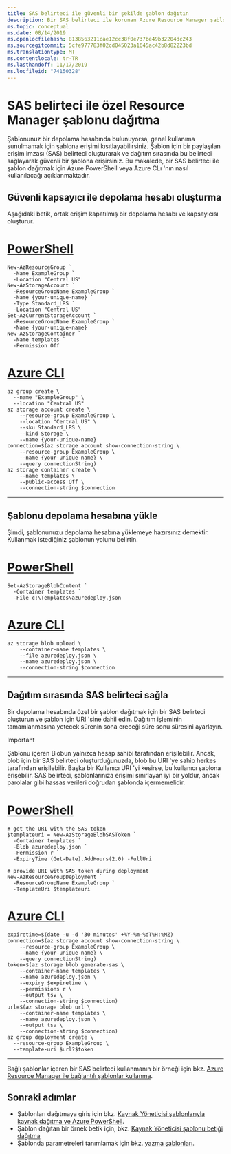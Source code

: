 ```yaml
---
title: SAS belirteci ile güvenli bir şekilde şablon dağıtın
description: Bir SAS belirteci ile korunan Azure Resource Manager şablonuyla Azure 'a kaynak dağıtın. Azure PowerShell ve Azure CLı gösterir.
ms.topic: conceptual
ms.date: 08/14/2019
ms.openlocfilehash: 8138563211cae12cc38f0e737be49b32204dc243
ms.sourcegitcommit: 5cfe977783f02cd045023a1645ac42b8d82223bd
ms.translationtype: MT
ms.contentlocale: tr-TR
ms.lasthandoff: 11/17/2019
ms.locfileid: "74150328"
---
```

# <a name="deploy-private-resource-manager-template-with-sas-token"></a>SAS belirteci ile özel Resource Manager şablonu dağıtma

Şablonunuz bir depolama hesabında bulunuyorsa, genel kullanıma sunulmamak için şablona erişimi kısıtlayabilirsiniz. Şablon için bir paylaşılan erişim imzası (SAS) belirteci oluşturarak ve dağıtım sırasında bu belirteci sağlayarak güvenli bir şablona erişirsiniz. Bu makalede, bir SAS belirteci ile şablon dağıtmak için Azure PowerShell veya Azure CLı 'nın nasıl kullanılacağı açıklanmaktadır.

## <a name="create-storage-account-with-secured-container"></a>Güvenli kapsayıcı ile depolama hesabı oluşturma

Aşağıdaki betik, ortak erişim kapatılmış bir depolama hesabı ve kapsayıcısı oluşturur.

# <a name="powershelltabazure-powershell"></a>[PowerShell](#tab/azure-powershell)

```azurepowershell-interactive
New-AzResourceGroup `
  -Name ExampleGroup `
  -Location "Central US"
New-AzStorageAccount `
  -ResourceGroupName ExampleGroup `
  -Name {your-unique-name} `
  -Type Standard_LRS `
  -Location "Central US"
Set-AzCurrentStorageAccount `
  -ResourceGroupName ExampleGroup `
  -Name {your-unique-name}
New-AzStorageContainer `
  -Name templates `
  -Permission Off
```

# <a name="azure-clitabazure-cli"></a>[Azure CLI](#tab/azure-cli)

```azurecli-interactive
az group create \
  --name "ExampleGroup" \
  --location "Central US"
az storage account create \
    --resource-group ExampleGroup \
    --location "Central US" \
    --sku Standard_LRS \
    --kind Storage \
    --name {your-unique-name}
connection=$(az storage account show-connection-string \
    --resource-group ExampleGroup \
    --name {your-unique-name} \
    --query connectionString)
az storage container create \
    --name templates \
    --public-access Off \
    --connection-string $connection
```

---

## <a name="upload-template-to-storage-account"></a>Şablonu depolama hesabına yükle

Şimdi, şablonunuzu depolama hesabına yüklemeye hazırsınız demektir. Kullanmak istediğiniz şablonun yolunu belirtin.

# <a name="powershelltabazure-powershell"></a>[PowerShell](#tab/azure-powershell)

```azurepowershell-interactive
Set-AzStorageBlobContent `
  -Container templates `
  -File c:\Templates\azuredeploy.json
```

# <a name="azure-clitabazure-cli"></a>[Azure CLI](#tab/azure-cli)

```azurecli-interactive
az storage blob upload \
    --container-name templates \
    --file azuredeploy.json \
    --name azuredeploy.json \
    --connection-string $connection
```

---

## <a name="provide-sas-token-during-deployment"></a>Dağıtım sırasında SAS belirteci sağla

Bir depolama hesabında özel bir şablon dağıtmak için bir SAS belirteci oluşturun ve şablon için URI 'sine dahil edin. Dağıtım işleminin tamamlanmasına yetecek sürenin sona ereceği süre sonu süresini ayarlayın.

> [!IMPORTANT]
> Şablonu içeren Blobun yalnızca hesap sahibi tarafından erişilebilir. Ancak, blob için bir SAS belirteci oluşturduğunuzda, blob bu URI 'ye sahip herkes tarafından erişilebilir. Başka bir Kullanıcı URI 'yi kesirse, bu kullanıcı şablona erişebilir. SAS belirteci, şablonlarınıza erişimi sınırlayan iyi bir yoldur, ancak parolalar gibi hassas verileri doğrudan şablonda içermemelidir.
>

# <a name="powershelltabazure-powershell"></a>[PowerShell](#tab/azure-powershell)

```azurepowershell-interactive
# get the URI with the SAS token
$templateuri = New-AzStorageBlobSASToken `
  -Container templates `
  -Blob azuredeploy.json `
  -Permission r `
  -ExpiryTime (Get-Date).AddHours(2.0) -FullUri

# provide URI with SAS token during deployment
New-AzResourceGroupDeployment `
  -ResourceGroupName ExampleGroup `
  -TemplateUri $templateuri
```

# <a name="azure-clitabazure-cli"></a>[Azure CLI](#tab/azure-cli)

```azurecli-interactive
expiretime=$(date -u -d '30 minutes' +%Y-%m-%dT%H:%MZ)
connection=$(az storage account show-connection-string \
    --resource-group ExampleGroup \
    --name {your-unique-name} \
    --query connectionString)
token=$(az storage blob generate-sas \
    --container-name templates \
    --name azuredeploy.json \
    --expiry $expiretime \
    --permissions r \
    --output tsv \
    --connection-string $connection)
url=$(az storage blob url \
    --container-name templates \
    --name azuredeploy.json \
    --output tsv \
    --connection-string $connection)
az group deployment create \
  --resource-group ExampleGroup \
  --template-uri $url?$token
```

---

Bağlı şablonlar içeren bir SAS belirteci kullanmanın bir örneği için bkz. [Azure Resource Manager ile bağlantılı şablonlar kullanma](resource-group-linked-templates.md).


## <a name="next-steps"></a>Sonraki adımlar
* Şablonları dağıtmaya giriş için bkz. [Kaynak Yöneticisi şablonlarıyla kaynak dağıtma ve Azure PowerShell](resource-group-template-deploy.md).
* Şablon dağıtan bir örnek betik için, bkz. [Kaynak Yöneticisi şablonu betiği dağıtma](resource-manager-samples-powershell-deploy.md)
* Şablonda parametreleri tanımlamak için bkz. [yazma şablonları](resource-group-authoring-templates.md#parameters).
